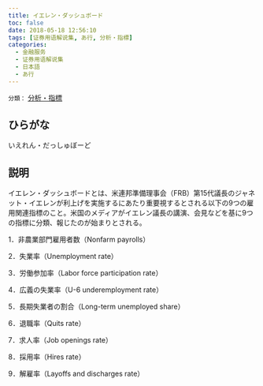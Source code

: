 ```yaml
---
title: イエレン・ダッシュボード
toc: false
date: 2018-05-18 12:56:10
tags: [证券用语解说集, あ行, 分析・指標]
categories:
  - 金融服务
  - 证券用语解说集
  - 日本語
  - あ行
---
```


`分類：` [分析・指標](/tags/分析・指標/)

## ひらがな

いえれん・だっしゅぼーど

## 説明

イエレン・ダッシュボードとは、米連邦準備理事会（FRB）第15代議長のジャネット・イエレンが利上げを実施するにあたり重要視するとされる以下の9つの雇用関連指標のこと。米国のメディアがイエレン議長の講演、会見などを基に9つの指標に分類、報じたのが始まりとされる。

1．非農業部門雇用者数（Nonfarm payrolls）

2．失業率（Unemployment rate）

3．労働参加率（Labor force participation rate）

4．広義の失業率（U-6 underemployment rate）

5．長期失業者の割合（Long-term unemployed share）

6．退職率（Quits rate）

7．求人率（Job openings rate）

8．採用率（Hires rate）

9．解雇率（Layoffs and discharges rate）
